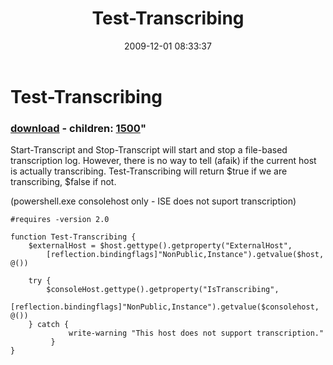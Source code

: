 ﻿---
pid:            1499
parent:         0
children:       1500
poster:         Oisin Grehan
title:          Test-Transcribing
date:           2009-12-01 08:33:37
format:         posh
---

# Test-Transcribing

### [download](1499.ps1) - children: [1500](1500.md)"

Start-Transcript and Stop-Transcript will start and stop a file-based transcription log. However, there is no way to tell (afaik) if the current host is actually transcribing. Test-Transcribing will return $true if we are transcribing, $false if not.

(powershell.exe consolehost only - ISE does not suport transcription)

```posh
#requires -version 2.0

function Test-Transcribing {
	$externalHost = $host.gettype().getproperty("ExternalHost",
		[reflection.bindingflags]"NonPublic,Instance").getvalue($host, @())

	try {
	    $consoleHost.gettype().getproperty("IsTranscribing",
		[reflection.bindingflags]"NonPublic,Instance").getvalue($consolehost, @())
	} catch {
             write-warning "This host does not support transcription."
         }
}
```
